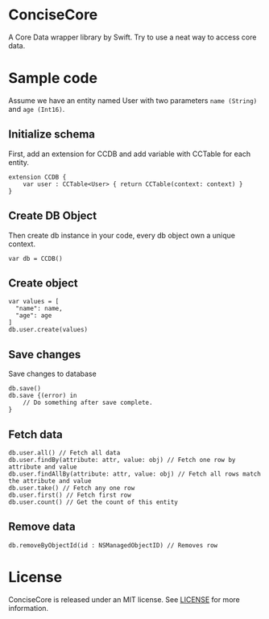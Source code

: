 ConciseCore
======

A Core Data wrapper library by Swift. Try to use a neat way to access core data.

# Sample code

Assume we have an entity named User with two parameters `name (String)` and `age (Int16)`.

## Initialize schema

First, add an extension for CCDB and add variable with CCTable for each entity.

```
extension CCDB {
    var user : CCTable<User> { return CCTable(context: context) }
}
```

## Create DB Object

Then create db instance in your code, every db object own a unique context.

```
var db = CCDB()
```

## Create object

```
var values = [
  "name": name,
  "age": age
]
db.user.create(values)
```

## Save changes

Save changes to database

```
db.save()
db.save {(error) in
    // Do something after save complete.
}
```

## Fetch data

```
db.user.all() // Fetch all data
db.user.findBy(attribute: attr, value: obj) // Fetch one row by attribute and value
db.user.findAllBy(attribute: attr, value: obj) // Fetch all rows match the attribute and value
db.user.take() // Fetch any one row
db.user.first() // Fetch first row
db.user.count() // Get the count of this entity
```

## Remove data

```
db.removeByObjectId(id : NSManagedObjectID) // Removes row

```


# License

ConciseCore is released under an MIT license. See [LICENSE](https://github.com/tuzaiz/ConciseCore/blob/dev/License.txt) for more information.
